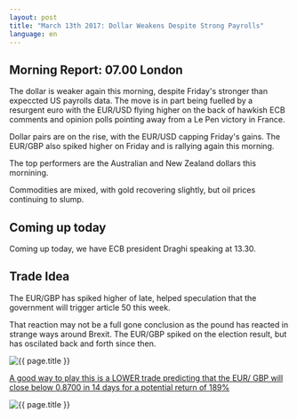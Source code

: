 ```yaml
---
layout: post
title: "March 13th 2017: Dollar Weakens Despite Strong Payrolls"
language: en
---
```

## Morning Report: 07.00 London

The dollar is weaker again this morning, despite Friday's stronger than expeccted US payrolls data. The move is in part being fuelled by a resurgent euro with the EUR/USD flying higher on the back of hawkish ECB comments and opinion polls pointing away from a Le Pen victory in France.

Dollar pairs are on the rise, with the EUR/USD capping Friday's gains. The EUR/GBP also spiked higher on Friday and is rallying again this morning. 

The top performers are the Australian and New Zealand dollars this mornining. 

Commodities are mixed, with gold recovering slightly, but oil prices continuing to slump.

## Coming up today

Coming up today, we have ECB president Draghi speaking at 13.30. 

## Trade Idea

The EUR/GBP has spiked higher of late, helped speculation that the government will trigger article 50 this week. 

That reaction may not be a full gone conclusion as the pound has reacted in strange ways around Brexit. The EUR/GBP spiked on the election result, but has oscilated back and forth since then.

<img class="post-image" src="{{ site.url }}/images/2017-03-13_06-36-50.jpg" alt="{{ page.title }}" title="{{ page.title }}">

<a href="%LINK%%?currency=GBP&market=forex&underlying=frxEURGBP&formname=higherlower&duration_amount=14&duration_units=d&amount=10&amount_type=payout&expiry_type=duration&barrier=0.87000" target="_blank">A good way to play this is a LOWER trade predicting that the EUR/ GBP will close below 0.8700 in 14 days for a potential return of 189%</a>

<img class="post-image" src="{{ site.url }}/images/2017-03-13_06-41-49.jpg" alt="{{ page.title }}" title="{{ page.title }}">